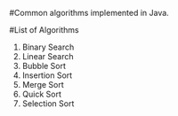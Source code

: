 #Common algorithms implemented in Java.

#List of Algorithms
1. Binary Search
2. Linear Search
3. Bubble Sort
4. Insertion Sort
5. Merge Sort
6. Quick Sort
7. Selection Sort
